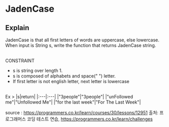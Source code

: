 JadenCase
===

## Explain
JadenCase is that all first letters of words are uppercase, else lowercase. When input is String s, write the function that returns JadenCase string.
<br><br>

CONSTRAINT
 - s is string over length 1.
 - s is composed of alphabets and space(" ") letter.
 - If first letter is not english letter, next letter is lowercase
 <br><br>

Ex >
|s|return|
|:---|:---|
|"3people"|"3people"|
|"unFollowed me"|"Unfollowed Me"|
|"for the last week"|"For The Last Week"|


source : https://programmers.co.kr/learn/courses/30/lessons/12951
출처: 프로그래머스 코딩 테스트 연습, https://programmers.co.kr/learn/challenges